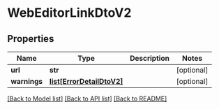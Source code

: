 # WebEditorLinkDtoV2

## Properties
Name | Type | Description | Notes
------------ | ------------- | ------------- | -------------
**url** | **str** |  | [optional] 
**warnings** | [**list[ErrorDetailDtoV2]**](ErrorDetailDtoV2.md) |  | [optional] 

[[Back to Model list]](../README.md#documentation-for-models) [[Back to API list]](../README.md#documentation-for-api-endpoints) [[Back to README]](../README.md)

